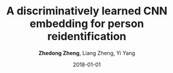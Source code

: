 ---
title: "A discriminatively learned CNN embedding for person reidentification"
collection: publications
permalink: /publication/2018-01-01-A-discriminatively-learned-CNN-embedding-for-person-reidentification
date: 2018-01-01
doi: 10.1145/3159171
venue: 'ACM Transactions on Multimedia Computing, Communications, and Applications (TOMM)'
paperurl: 'https://zdzheng.xyz/files/TOMM18.pdf'
code: 'https://github.com/layumi/2016_person_re-ID'
author: '<strong>Zhedong Zheng</strong>,  Liang Zheng,  Yi Yang'
citation: ' Zhedong Zheng,  Liang Zheng,  Yi Yang, &quot;A discriminatively learned CNN embedding for person reidentification.&quot; ACM Transactions on Multimedia Computing, Communications, and Applications (TOMM), 2018. DOI: 10.1145/3159171'
pub_year: '2018'
bib: >
    ```bib
    @article{zheng2018discriminatively,
    author = "Zheng, Zhedong and Zheng, Liang and Yang, Yi",
    doi = "10.1145/3159171",
    title = "A discriminatively learned CNN embedding for person reidentification",
    journal = "ACM Transactions on Multimedia Computing, Communications, and Applications (TOMM)",
    volume = "14",
    number = "1",
    pages = "13",
    year = "2018",
    publisher = "ACM",
    code = "https://github.com/layumi/2016\_person\_re-ID",
    url = "https://zdzheng.xyz/files/TOMM18.pdf"
    }
    ```

---